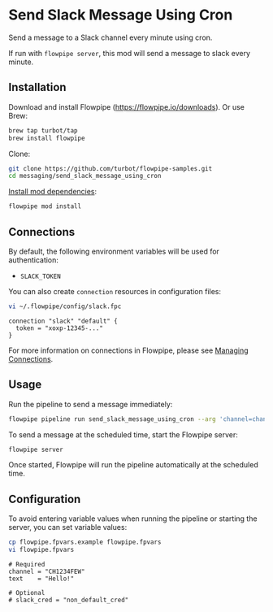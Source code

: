 # Send Slack Message Using Cron

Send a message to a Slack channel every minute using cron.

If run with `flowpipe server`, this mod will send a message to slack every minute.

## Installation

Download and install Flowpipe (https://flowpipe.io/downloads). Or use Brew:

```sh
brew tap turbot/tap
brew install flowpipe
```

Clone:

```sh
git clone https://github.com/turbot/flowpipe-samples.git
cd messaging/send_slack_message_using_cron
```

[Install mod dependencies](https://flowpipe.io/docs/build/mod-dependencies#mod-dependencies):

```sh
flowpipe mod install
```

## Connections

By default, the following environment variables will be used for authentication:

- `SLACK_TOKEN`

You can also create `connection` resources in configuration files:

```sh
vi ~/.flowpipe/config/slack.fpc
```

```hcl
connection "slack" "default" {
  token = "xoxp-12345-..."
}
```

For more information on connections in Flowpipe, please see [Managing Connections](https://flowpipe.io/docs/run/connections).

## Usage

Run the pipeline to send a message immediately:

```sh
flowpipe pipeline run send_slack_message_using_cron --arg 'channel=channel-name' --arg text="Hello"
```

To send a message at the scheduled time, start the Flowpipe server:

```sh
flowpipe server
```

Once started, Flowpipe will run the pipeline automatically at the scheduled time.

## Configuration

To avoid entering variable values when running the pipeline or starting the server, you can set variable values:

```sh
cp flowpipe.fpvars.example flowpipe.fpvars
vi flowpipe.fpvars
```

```hcl
# Required
channel = "CH1234FEW"
text    = "Hello!"

# Optional
# slack_cred = "non_default_cred"
```
